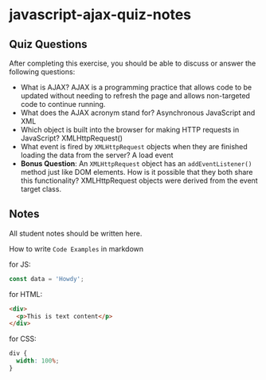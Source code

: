 # javascript-ajax-quiz-notes

## Quiz Questions

After completing this exercise, you should be able to discuss or answer the following questions:

- What is AJAX?
  AJAX is a programming practice that allows code to be updated without needing to refresh the page and allows non-targeted code to continue running.
- What does the AJAX acronym stand for?
  Asynchronous JavaScript and XML
- Which object is built into the browser for making HTTP requests in JavaScript?
  XMLHttpRequest()
- What event is fired by `XMLHttpRequest` objects when they are finished loading the data from the server?
  A load event
- **Bonus Question**: An `XMLHttpRequest` object has an `addEventListener()` method just like DOM elements. How is it possible that they both share this functionality?
  XMLHttpRequest objects were derived from the event target class.

## Notes

All student notes should be written here.

How to write `Code Examples` in markdown

for JS:

```javascript
const data = 'Howdy';
```

for HTML:

```html
<div>
  <p>This is text content</p>
</div>
```

for CSS:

```css
div {
  width: 100%;
}
```
